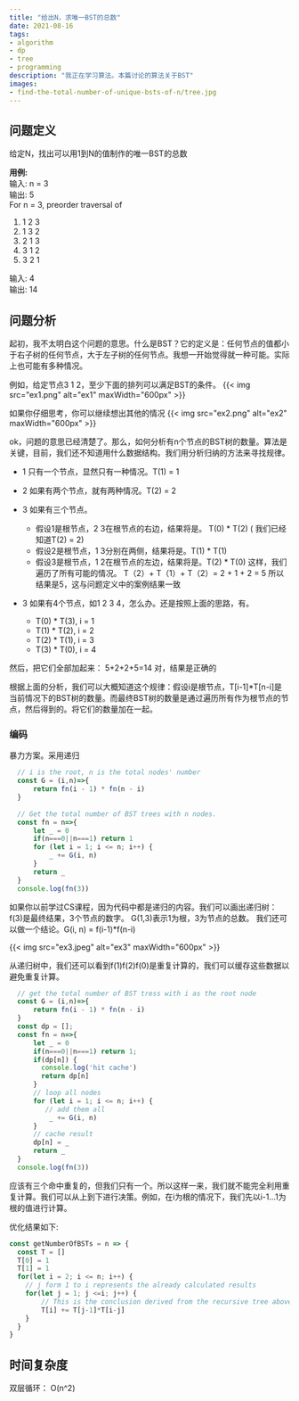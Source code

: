 ```yaml
---
title: "给出N，求唯一BST的总数"
date: 2021-08-16
tags:
- algorithm
- dp
- tree
- programming
description: "我正在学习算法。本篇讨论的算法关于BST"
images:
- find-the-total-number-of-unique-bsts-of-n/tree.jpg
---
```

## 问题定义

给定N，找出可以用1到N的值制作的唯一BST的总数

**用例:**  
输入: n = 3  
输出: 5  
For n = 3, preorder traversal of

1. 1 2 3
2. 1 3 2
3. 2 1 3
4. 3 1 2
5. 3 2 1

输入: 4  
输出: 14  

## 问题分析

起初，我不太明白这个问题的意思。什么是BST？它的定义是：任何节点的值都小于右子树的任何节点，大于左子树的任何节点。我想一开始觉得就一种可能。实际上也可能有多种情况。

例如，给定节点3 1 2，至少下面的排列可以满足BST的条件。
{{< img src="ex1.png" alt="ex1" maxWidth="600px" >}}

如果你仔细思考，你可以继续想出其他的情况
{{< img src="ex2.png" alt="ex2" maxWidth="600px" >}}

ok，问题的意思已经清楚了。那么，如何分析有n个节点的BST树的数量。算法是关键，目前，我们还不知道用什么数据结构。我们用分析归纳的方法来寻找规律。

+ 1 只有一个节点，显然只有一种情况。T(1) = 1
+ 2 如果有两个节点，就有两种情况。T(2) = 2
+ 3 如果有三个节点。
  + 假设1是根节点，2 3在根节点的右边，结果将是。 T(0) * T(2) ( 我们已经知道T(2) = 2)
  + 假设2是根节点，1 3分别在两侧，结果将是。T(1) * T(1)
  + 假设3是根节点，1 2在根节点的左边，结果将是。T(2) * T(0)
这样，我们遍历了所有可能的情况。 T（2）+ T（1）+ T（2）= 2 + 1 + 2 = 5
所以结果是5，这与问题定义中的案例结果一致

+ 3 如果有4个节点，如1 2 3 4，怎么办。还是按照上面的思路，有。
  + T(0) * T(3), i = 1
  + T(1) * T(2), i = 2
  + T(2) * T(1), i = 3  
  + T(3) * T(0), i = 4  
  
然后，把它们全部加起来： 5+2+2+5=14 对，结果是正确的

根据上面的分析，我们可以大概知道这个规律：假设i是根节点，T[i-1]*T[n-i]是当前情况下的BST树的数量。而最终BST树的数量是通过遍历所有作为根节点的节点，然后得到的。将它们的数量加在一起。

### 编码

暴力方案。采用递归

``` javascript
  // i is the root, n is the total nodes' number
  const G = (i,n)=>{
      return fn(i - 1) * fn(n - i)
  }
  
  // Get the total number of BST trees with n nodes.
  const fn = n=>{
      let _ = 0
      if(n===0||n===1) return 1
      for (let i = 1; i <= n; i++) {
          _ += G(i, n)
      }
      return _
  }
  console.log(fn(3))
```

如果你以前学过CS课程，因为代码中都是递归的内容。我们可以画出递归树：f(3)是最终结果，3个节点的数字。 G(1,3)表示1为根，3为节点的总数。
我们还可以做一个结论。G(i, n) = f(i-1)*f(n-i)

{{< img src="ex3.jpeg" alt="ex3" maxWidth="600px" >}}

从递归树中，我们还可以看到f(1)f(2)f(0)是重复计算的，我们可以缓存这些数据以避免重复计算。

``` js
  // get the total number of BST tress with i as the root node
  const G = (i,n)=>{
      return fn(i - 1) * fn(n - i)
  }
  const dp = []; 
  const fn = n=>{
      let _ = 0
      if(n===0||n===1) return 1;
      if(dp[n]) {
        console.log('hit cache')
        return dp[n]
      }
      // loop all nodes
      for (let i = 1; i <= n; i++) {
         // add them all
          _ += G(i, n)
      }
      // cache result
      dp[n] = _
      return _
  }
  console.log(fn(3))
```

应该有三个命中重复的，但我们只有一个。所以这样一来，我们就不能完全利用重复计算。我们可以从上到下进行决策。例如，在i为根的情况下，我们先以i-1...1为根的值进行计算。

优化结果如下:  

```js
const getNumberOfBSTs = n => {
  const T = []
  T[0] = 1
  T[1] = 1
  for(let i = 2; i <= n; i++) {
    // j form 1 to i represents the already calculated results
    for(let j = 1; j <=i; j++) {
        // This is the conclusion derived from the recursive tree above
        T[i] += T[j-1]*T[i-j]
    }
  }
}
```

## 时间复杂度

双层循环： O(n^2)

